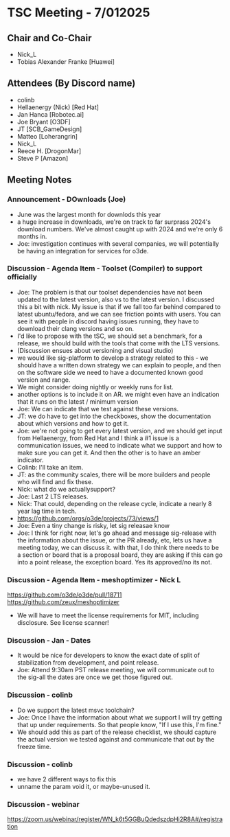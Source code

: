 # TSC Meeting - 7/012025

## Chair and Co-Chair
* Nick_L
* Tobias Alexander Franke [Huawei]

## Attendees (By Discord name)
* colinb
* Hellaenergy (Nick) [Red Hat]
* Jan Hanca [Robotec.ai]
* Joe Bryant [O3DF]
* JT [SCB_GameDesign]
* Matteo [Loherangrin]
* Nick_L
* Reece H. [DrogonMar]
* Steve P [Amazon]

## Meeting Notes

### Announcement - DOwnloads (Joe)
* June was the largest month for downlods this year
* a huge increase in downloads, we're on track to far surprass 2024's download numbers.  We've almost caught up with 2024 and we're only 6 months in.
* Joe:  investigation continues with several companies, we will potentially
  be having an integration for services for o3de.

### Discussion - Agenda Item - Toolset (Compiler) to support officially
* Joe: The problem is that our toolset dependencies have not been updated
  to the latest version, also vs to the latest version.  I discussed this
  a bit with nick.  My issue is that if we fall too far behind compared to latest ubuntu/fedora, and we can see friction points with users.  You can see it with people in discord having issues running, they have to download their clang versions and so on.  
* I'd like to propose with the tSC, we should set a benchmark, for a release, we should build with the tools that come with the LTS versions.
* (Discussion ensues about versioning and visual studio)
* we would like sig-platform to develop a strategy related to this - we should
  have a written down strategy we can explain to people, and then on the software side we need to have a documented known good version and range.
* We might consider doing nightly or weekly runs for list.
* another options is to include it on AR.  we might even have an indication
  that it runs on the latest / minimum version
* Joe: We can indicate that we test against these versions.
* JT: we do have to get into the checkboxes, show the documentation about which versions and how to get it.
* Joe:  we're not going to get every latest version, and we should get input from Hellaenergy, from Red Hat and I think a #1 issue is a communication issues, we need to indicate what we support and how to make sure you can get it.  And then the other is to have an amber indicator.
* Colinb: I'll take an item.
* JT: as the community scales, there will be more builders and people who will find and fix these.
* NIck:  what do we actuallysupport?
* Joe:  Last 2 LTS releases.  
* Nick: That could, depending on the release cycle, indicate a nearly 8 year lag time in tech.
* https://github.com/orgs/o3de/projects/73/views/1
* Joe:  Even a tiny change is risky, let sig releasae know
* Joe:  I think for right now, let's go ahead and message sig-release with the information about the issue, or the PR already, etc, lets us have a meeting today, we can discuss it.  with that, I do think there needs to be a section or board that is a proposal board, they are asking if this can go into a point release, the exception board.  Yes its approved/no its not. 

### Discussion - Agenda Item - meshoptimizer - Nick L
https://github.com/o3de/o3de/pull/18711
https://github.com/zeux/meshoptimizer
* We will have to meet the license requirements for MIT, including disclosure.
  See license scanner!

### Discussion - Jan - Dates
* It would be nice for developers to know the exact date of split of stabilization from development, and point release.  
* Joe:  Attend 9:30am PST release meeting, we will communicate out to the sig-all the dates are once we get those figured out.

### Discussion - colinb
* Do we support the latest msvc toolchain?
* Joe:  Once I have the information about what we support I will try getting that up under requirements.  So that people know, "If I use this, I'm fine."
* We should add this as part of the release checklist, we should capture the
  actual version we tested against and communicate that out by the freeze time.

### Discussion - colinb
* we have 2 different ways to fix this
* unname the param void it, or maybe-unused it.  

### Discussion - webinar
https://zoom.us/webinar/register/WN_k6t5GGBuQdedszdpHi2R8A#/registration